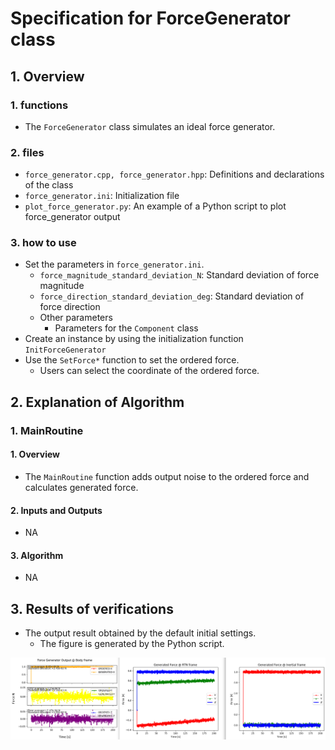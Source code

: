 # Specification for ForceGenerator class

## 1.  Overview
### 1. functions 
- The `ForceGenerator` class simulates an ideal force generator.

### 2. files
- `force_generator.cpp, force_generator.hpp`: Definitions and declarations of the class
- `force_generator.ini`: Initialization file
- `plot_force_generator.py`: An example of a Python script to plot force_generator output

### 3. how to use
- Set the parameters in `force_generator.ini`.
  - `force_magnitude_standard_deviation_N`: Standard deviation of force magnitude
  - `force_direction_standard_deviation_deg`: Standard deviation of force direction
  - Other parameters
    - Parameters for the `Component` class
- Create an instance by using the initialization function `InitForceGenerator`
- Use the `SetForce*` function to set the ordered force.
  - Users can select the coordinate of the ordered force.


## 2. Explanation of Algorithm 

### 1. MainRoutine
#### 1. Overview
- The `MainRoutine` function adds output noise to the ordered force and calculates generated force.

#### 2. Inputs and Outputs
- NA

#### 3. Algorithm
- NA


## 3. Results of verifications
- The output result obtained by the default initial settings.
  - The figure is generated by the Python script.

![](./figs/force_generator_output.png)
